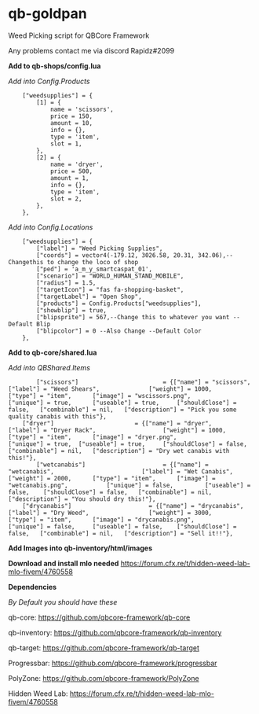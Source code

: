 # qb-goldpan 

Weed Picking script for QBCore Framework

Any problems contact me via discord Rapidz#2099

**Add to qb-shops/config.lua**

*Add into Config.Products*
```
    ["weedsupplies"] = {
        [1] = {
            name = 'scissors',
            price = 150,
            amount = 10,
            info = {},
            type = 'item',
            slot = 1,
        },
        [2] = {
            name = 'dryer',
            price = 500,
            amount = 1,
            info = {},
            type = 'item',
            slot = 2,
        },  
    },
```
*Add into Config.Locations*
```
    ["weedsupplies"] = {
        ["label"] = "Weed Picking Supplies",
        ["coords"] = vector4(-179.12, 3026.58, 20.31, 342.06),-- Changethis to change the loco of shop
        ["ped"] = 'a_m_y_smartcaspat_01',
        ["scenario"] = "WORLD_HUMAN_STAND_MOBILE",
        ["radius"] = 1.5,
        ["targetIcon"] = "fas fa-shopping-basket",
        ["targetLabel"] = "Open Shop",
        ["products"] = Config.Products["weedsupplies"],
        ["showblip"] = true,
        ["blipsprite"] = 567,--Change this to whatever you want --Default Blip
        ["blipcolor"] = 0 --Also Change --Default Color
    },
```

**Add to qb-core/shared.lua**

*Add into QBShared.Items*
```
    	["scissors"]						= {["name"] = "scissors",       		    		["label"] = "Weed Shears",	 			["weight"] = 1000, 		["type"] = "item", 		["image"] = "wscissors.png", 			["unique"] = true, 		["useable"] = true, 	["shouldClose"] = false,   ["combinable"] = nil,   ["description"] = "Pick you some quality canabis with this"},
	["dryer"]						= {["name"] = "dryer",       		    		["label"] = "Dryer Rack",	 				["weight"] = 1000, 		["type"] = "item", 		["image"] = "dryer.png", 				["unique"] = true, 	["useable"] = true, 	["shouldClose"] = false,   ["combinable"] = nil,   ["description"] = "Dry wet canabis with this!"},
    	["wetcanabis"]						= {["name"] = "wetcanabis",       		    		["label"] = "Wet Canabis",	 			["weight"] = 2000, 		["type"] = "item", 		["image"] = "wetcanabis.png", 			["unique"] = false, 		["useable"] = false, 	["shouldClose"] = false,   ["combinable"] = nil,   ["description"] = "You should dry this!"},
	["drycanabis"]						= {["name"] = "drycanabis",       		    		["label"] = "Dry Weed",	 				["weight"] = 3000, 		["type"] = "item", 		["image"] = "drycanabis.png", 				["unique"] = false, 	["useable"] = false, 	["shouldClose"] = false,   ["combinable"] = nil,   ["description"] = "Sell it!!"},
```
 
 **Add Images into qb-inventory/html/images**
 
 
 **Download and install mlo needed**
 https://forum.cfx.re/t/hidden-weed-lab-mlo-fivem/4760558
 
 **Dependencies**
 
 *By Default you should have these*
 
 qb-core: https://github.com/qbcore-framework/qb-core
 
 qb-inventory: https://github.com/qbcore-framework/qb-inventory
 
 qb-target: https://github.com/qbcore-framework/qb-target
 
 Progressbar: https://github.com/qbcore-framework/progressbar
 
 PolyZone: https://github.com/qbcore-framework/PolyZone
 
 Hidden Weed Lab: https://forum.cfx.re/t/hidden-weed-lab-mlo-fivem/4760558
 
